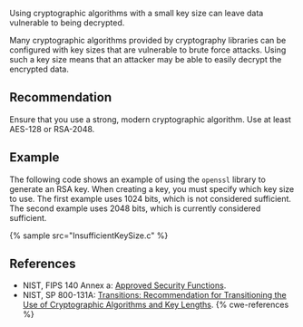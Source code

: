 Using cryptographic algorithms with a small key size can leave data vulnerable to being decrypted.

Many cryptographic algorithms provided by cryptography libraries can be configured with key sizes that are vulnerable to brute force attacks. Using such a key size means that an attacker may be able to easily decrypt the encrypted data.


## Recommendation
Ensure that you use a strong, modern cryptographic algorithm. Use at least AES-128 or RSA-2048.


## Example
The following code shows an example of using the `openssl` library to generate an RSA key. When creating a key, you must specify which key size to use. The first example uses 1024 bits, which is not considered sufficient. The second example uses 2048 bits, which is currently considered sufficient.

{% sample src="InsufficientKeySize.c" %}

## References
* NIST, FIPS 140 Annex a: [ Approved Security Functions](http://csrc.nist.gov/publications/fips/fips140-2/fips1402annexa.pdf).
* NIST, SP 800-131A: [ Transitions: Recommendation for Transitioning the Use of Cryptographic Algorithms and Key Lengths](https://nvlpubs.nist.gov/nistpubs/SpecialPublications/NIST.SP.800-131Ar2.pdf).
{% cwe-references %}
